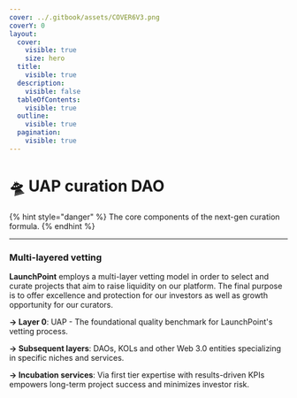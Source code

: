 ```yaml
---
cover: ../.gitbook/assets/COVER6V3.png
coverY: 0
layout:
  cover:
    visible: true
    size: hero
  title:
    visible: true
  description:
    visible: false
  tableOfContents:
    visible: true
  outline:
    visible: true
  pagination:
    visible: true
---
```


# 🛸 UAP curation DAO

{% hint style="danger" %}
The core components of the next-gen curation formula.
{% endhint %}

***

### Multi-layered vetting

**LaunchPoint** employs a multi-layer vetting model in order to select and curate projects that aim to raise liquidity on our platform. The final purpose is to offer excellence and protection for our investors as well as growth opportunity for our curators.

**-> Layer 0**: UAP - The foundational quality benchmark for LaunchPoint's vetting process.

**-> Subsequent layers**: DAOs, KOLs and other Web 3.0 entities specializing in specific niches and services.

**-> Incubation services**: Via first tier expertise with results-driven KPIs empowers long-term project success and minimizes investor risk.
